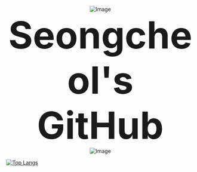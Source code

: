 
<p align="center">
  <img src="https://capsule-render.vercel.app/api?type=waving&color=FD9B13&height=150&section=header" alt="Image" />
  <br>
  <b style="font-size: 100px;">Seongcheol's GitHub</b>
  <br>
  <img src="https://capsule-render.vercel.app/api?type=waving&color=FD9B13&height=150&section=footer" alt="Image" />
</p>

[![Top Langs](https://github-readme-stats.vercel.app/api/top-langs/?username=seongcheollee)](https://github.com/anuraghazra/github-readme-stats)
